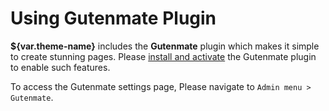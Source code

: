 # Using Gutenmate Plugin

**${var.theme-name}** includes the **Gutenmate** plugin which makes it simple to create stunning pages. Please [install and activate](getting-started.md#plugins-installation) the Gutenmate plugin to enable such features.

To access the Gutenmate settings page, Please navigate to `Admin menu > Gutenmate`.